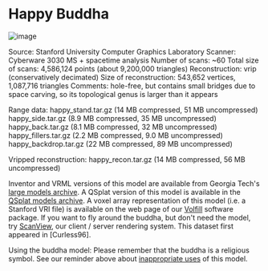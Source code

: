 # Happy Buddha

![image](http://graphics.stanford.edu/data/3Dscanrep/happy.jpg)

Source: Stanford University Computer Graphics Laboratory
Scanner: Cyberware 3030 MS + spacetime analysis
Number of scans: ~60
Total size of scans: 4,586,124 points (about 9,200,000 triangles)
Reconstruction: vrip (conservatively decimated)
Size of reconstruction: 543,652 vertices, 1,087,716 triangles
Comments: hole-free, but contains small bridges due to space carving, so its topological genus is larger than it appears

Range data:
    happy_stand.tar.gz (14 MB compressed, 51 MB uncompressed)
    happy_side.tar.gz (8.9 MB compressed, 35 MB uncompressed)
    happy_back.tar.gz (8.1 MB compressed, 32 MB uncompressed)
    happy_fillers.tar.gz (2.2 MB compressed, 9.0 MB uncompressed)
    happy_backdrop.tar.gz (22 MB compressed, 89 MB uncompressed)

Vripped reconstruction:
    happy_recon.tar.gz (14 MB compressed, 56 MB uncompressed)

Inventor and VRML versions of this model are available from Georgia Tech's [large models archive](http://www.cc.gatech.edu/projects/large_models).
A QSplat version of this model is available in the [QSplat models archive](http://graphics.stanford.edu/data/qsplat/).
A voxel array representation of this model (i.e. a Stanford VRI file) is available on the web page of our [Volfill](http://graphics.stanford.edu/software/volfill/) software package.
If you want to fly around the buddha, but don't need the model, try [ScanView](http://graphics.stanford.edu/software/scanview/), our client / server rendering system.
This dataset first appeared in [Curless96].

Using the buddha model: Please remember that the buddha is a religious symbol. See our reminder above about [inappropriate uses](http://graphics.stanford.edu/data/3Dscanrep/#uses) of this model. 